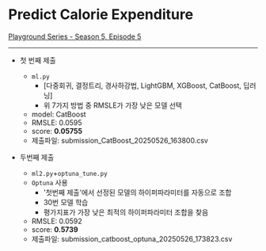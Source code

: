 # Predict Calorie Expenditure
[Playground Series - Season 5, Episode 5](https://www.kaggle.com/competitions/playground-series-s5e5/)

---

- 첫 번째 제출
    + ```ml.py```
        - [다중회귀, 결정트리, 경사하강법, LightGBM, XGBoost, CatBoost, 딥러닝]
        - 위 7가지 방법 중 RMSLE가 가장 낮은 모델 선택
    + model: CatBoost
    + RMSLE: 0.0595
    + score: **0.05755**
    + 제출파일: submission_CatBoost_20250526_163800.csv

- 두번째 제출
    + ```ml2.py```+```optuna_tune.py```
    + ```Optuna``` 사용
        - '첫번째 제출'에서 선정된 모델의 하이퍼파라미터를 자동으로 조합
        - 30번 모델 학습
        - 평가지표가 가장 낮은 최적의 하이퍼파라미터 조합을 찾음
    + RMSLE: 0.0592
    + score: **0.5739**
    + 제출파일: submission_catboost_optuna_20250526_173823.csv

